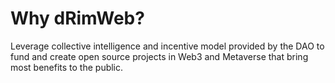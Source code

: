# Why dRimWeb?

Leverage collective intelligence and incentive model provided by the DAO to fund and create open source projects in Web3 and Metaverse that bring most benefits to the public.
